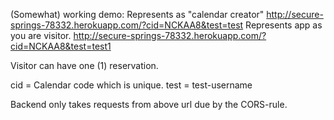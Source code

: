 (Somewhat) working demo:
Represents as "calendar creator"
http://secure-springs-78332.herokuapp.com/?cid=NCKAA8&test=test
Represents app as you are visitor.
http://secure-springs-78332.herokuapp.com/?cid=NCKAA8&test=test1

Visitor can have one (1) reservation.

cid = Calendar code which is unique.
test = test-username

Backend only takes requests from above url due by the CORS-rule.
